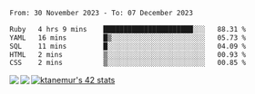<!--START_SECTION:waka-->

```txt
From: 30 November 2023 - To: 07 December 2023

Ruby   4 hrs 9 mins    ██████████████████████░░░   88.31 %
YAML   16 mins         █▒░░░░░░░░░░░░░░░░░░░░░░░   05.73 %
SQL    11 mins         █░░░░░░░░░░░░░░░░░░░░░░░░   04.09 %
HTML   2 mins          ▒░░░░░░░░░░░░░░░░░░░░░░░░   00.93 %
CSS    2 mins          ▒░░░░░░░░░░░░░░░░░░░░░░░░   00.85 %
```

<!--END_SECTION:waka-->
<a href="https://github.com/anuraghazra/github-readme-stats">
  <img align="left" src="https://github-readme-stats.vercel.app/api?username=Tanesan&count_private=true&show_icons=true" />
<img align="left" src="https://github-readme-stats.vercel.app/api/top-langs/?username=Tanesan" />
</a>

[![ktanemur's 42 stats](https://badge42.vercel.app/api/v2/cl1wslf6s002109l771rng2w8/stats?cursusId=21&coalitionId=62)](https://github.com/JaeSeoKim/badge42)
